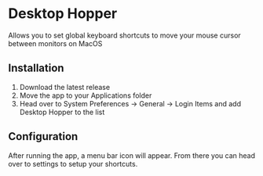 # Desktop Hopper
Allows you to set global keyboard shortcuts to move your mouse cursor between monitors on MacOS

## Installation
1. Download the latest release
2. Move the app to your Applications folder
3. Head over to System Preferences -> General -> Login Items and add Desktop Hopper to the list

## Configuration
After running the app, a menu bar icon will appear. From there you can head over to settings to setup your shortcuts.

